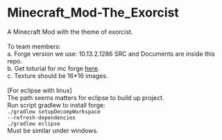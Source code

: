 # Minecraft_Mod-The_Exorcist
A Minecraft Mod with the theme of exorcist.<br><br>
To team members:<br>
a. Forge version we use: 10.13.2.1286 SRC and Documents are inside this repo.<br>
b. Get toturial for mc forge <a href="http://www.minecraftforge.net/wiki/Category:Tutorial">here</a>.<br>
c. Texture should be 16*16 images.<br>
<br>
[For eclipse with linux]<br>
The path seems matters for eclipse to build up project.<br>
Run script gradlew to install forge:<br>
<code>./gradlew setupDecompWorkspace --refresh-dependencies</code><br>
<code>./gradlew eclipse</code><br>
Must be similar under windows.
